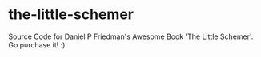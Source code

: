 the-little-schemer
==================

Source Code for Daniel P Friedman's Awesome Book 'The Little Schemer'.  Go purchase it! :)
